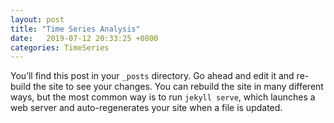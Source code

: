 ```yaml
---
layout: post
title: "Time Series Analysis"
date:   2019-07-12 20:33:25 +0800
categories: TimeSeries
---
```


You’ll find this post in your `_posts` directory. Go ahead and edit it and re-build the site to see your changes. You can rebuild the site in many different ways, but the most common way is to run `jekyll serve`, which launches a web server and auto-regenerates your site when a file is updated.